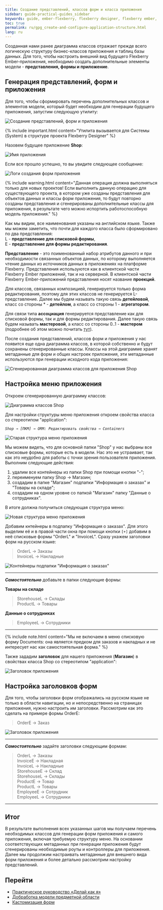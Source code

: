 ```yaml
---
title: Создание представлений, классов форм и класса приложения
sidebar: guide-practical-guides_sidebar
keywords: guide, ember-flexberry, flexberry designer, flexberry ember, диаграмма классов, приложение, списковая форма, форма редактирования, детейл
toc: true
permalink: ru/gpg_create-and-configure-application-structure.html
lang: ru
---
```


Созданная нами ранее диаграмма классов отражает прежде всего логическую структуру бизнес-классов приложения и таблиц базы данных. Для того, чтобы настроить внешний вид будущего Flexberry Ember-приложения, необходимо создать дополнительные элементы модели - **представления, формы и приложение**.

## Генерация представлений, форм и приложения

Для того, чтобы сформировать перечень дополнительных классов и элементов модели, который будет необходим для генерации будущего приложения, запустим следующую утилиту:

![Создание представлений, форм и приложения](/images/pages/guides/flexberry-ember/2-1-create-and-configure-application-structure/2-1-1.png)

{% include important.html content="Утилита вызывается для Системы (System) в структуре проекта Flexberry Designer" %}

Назовем будущее приложение **Shop**:

![Имя приложения](/images/pages/guides/flexberry-ember/2-1-create-and-configure-application-structure/2-1-2.png)

Если все прошло успешно, то вы увидите следующее сообщение:

![Логи создания форм приложения](/images/pages/guides/flexberry-ember/2-1-create-and-configure-application-structure/2-1-3.png)

{% include warning.html content="Данная операция должна выполняться только для новых проектов! Если выполнить данную операцию для существующего проекта, в котором уже созданы представления для объектов данных и классы форм приложения, то будут повторно созданы представления и сгенерированы дополнительные классы для приложения, в результате чего можно испортить работоспособную модель приложения." %}

Как мы видим, все наименования указаны на английском языке. Также мы можем заметить, что почти для каждого класса было сформировано по два представления:  
L - **представление для списковой формы**,  
E - **представление для формы редактирования**.

**Представление** - это поименованный набор атрибутов данного и при необходимости связанных объектов данных, по которому выполняется чтение данных из источников данных в приложениях на платформе Flexberry. Представления используются как в клиентской части Flexberry Ember приложений, так и на серверной. В клиентской части Flexberry Ember-приложений представления носят название **проекций**. 

Для классов, связанных композицией, генерируется только форма редактирования, поэтому для этих классов не генерируется L-представление. Далее мы будем называть такую связь **детейловой**, класс со стороны \* - **детейлом**, а класс со стороны 1 - **агрегатором**.

Для связи типа **ассоциация** генерируется представление как для списковой формы, так и для формы редактирования. Далее такую связь будем называть **мастеровой**, а класс со стороны 0..1 - **мастером** (подробнее об этом можно почитать [тут](https://flexberry.github.io/ru/fd_key-concepts.html)).

После создания представлений, классов форм и приложения у нас появится еще одна диаграмма классов, в которой собственно и будут сохранены сгенерированные классы. Классы на этой диаграмме хранят метаданные для форм и общих настроек приложения, эти метаданные используются при генерации исходного кода приложения:

![Сгенерированная диаграмма классов для приложения Shop](/images/pages/guides/flexberry-ember/2-1-create-and-configure-application-structure/2-1-4.png)

## Настройка меню приложения

Откроем сгенерированную диаграмму классов:

![Диаграмма классов Shop](/images/pages/guides/flexberry-ember/2-1-create-and-configure-application-structure/2-1-5.png)

Для настройки структуры меню приложения откроем свойства класса со стереотипом "application":

_`Shop → [ПКМ] → ORM: Редактировать свойства → Containers`_

![Старая структура меню приложения](/images/pages/guides/flexberry-ember/2-1-create-and-configure-application-structure/2-1-6.png)

Мы можем видеть, что для основной папки "Shop" у нас выбраны все списковые формы, которые есть в модели. Нас это не устраивает, так как это неудобно для работы с точки зрения пользователя приложения. Выполним следующие действия:

1. удалим все контейнеры из папки Shop при помощи кнопки "-";
2. переименуем папку Shop → Магазин;
3. создадим в папке "Магазин" подпапки "Информация о заказах" и "Товары на складе";
4. создадим на одном уровне со папкой "Магазин" папку "Данные о сотрудниках".

В итоге должна получиться следующая структура меню:

![Новая структура меню приложения](/images/pages/guides/flexberry-ember/2-1-create-and-configure-application-structure/2-1-7.png)

Добавим кнтейнеры в подпапку "Информация о заказах". Для этого выделим её и в правой части окна при помощи кнопки `[+]` добавим в неё списковые формы "OrderL" и "InvoiceL". Сразу укажем заголовки форм на русском языке:

> OrderL → Заказы  
> InvoiceL → Накладные

![Контейнеры подпапки "Информация о заказах"](/images/pages/guides/flexberry-ember/2-1-create-and-configure-application-structure/2-1-8.png)

---

**_Самостоятельно_** добавьте в папки следующие формы:

**Товары на складе**

> StorehouseL → Склады  
> ProductL → Товары

**Данные о сотрудниках**

> EmployeeL → Сотрудники

---

{% include note.html content="Мы не включаем в меню списковую форму Documents: она является предком для заказов и накладных и не интересует нас как самостоятельная форма." %}

Также зададим **заголовок** для нашего приложения (**Магазин**) в свойствах класса Shop со стереотипом "application":

![Заголовок приложения](/images/pages/guides/flexberry-ember/2-1-create-and-configure-application-structure/2-1-9.png)

## Настройка заголовков форм

Для того, чтобы заголовки форм отображались на русском языке не только в области навигации, но и непосредственно на страницах приложения, нужно настроить им заголовки. Рассмотрим как это сделать на примере формы OrderE:

> OrderE → Заказ

![Заголовок приложения](/images/pages/guides/flexberry-ember/2-1-create-and-configure-application-structure/2-1-10.png)

---

**_Самостоятельно_** задайте заголовки следующим формам:

> OrderL → Заказы  
> InvoiceE → Накладная  
> InvoiceL → Накладные  
> StorehouseE → Склад  
> StorehouseL → Склады  
> ProductE → Товар  
> ProductL → Товары  
> EmployeeE → Сотрудник  
> EmployeeL → Сотрудники

---

## Итог

В результате выполнения всех указанных шагов мы получаем перечень необходимых классов для генерации форм приложения и самого приложения, включая требуемую структуру меню. На основании соответствующих метаданных при генерации приложения будут сгенерированы необходимые роуты и контроллеры для приложения. Далее мы продолжим настраивать метаданные для внешнего вида форм приложения и более детально рассмотрим настройку представлений.

## Перейти

- [Практическое руководство «Делай как я»](gpg_landing-page.html) <i class="fa fa-arrow-up" aria-hidden="true"></i>
- [Добработка модели предметной области](gpg_setting-language-and-structure.html) <i class="fa fa-arrow-left" aria-hidden="true"></i>
- [Кастомизация форм](gpg_customize-forms.html) <i class="fa fa-arrow-right" aria-hidden="true"></i>
